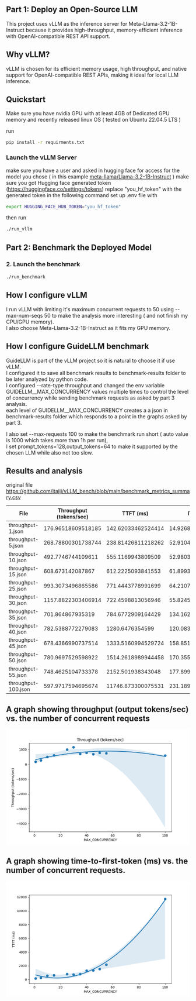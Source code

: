 ## Part 1: Deploy an Open-Source LLM

This project uses vLLM as the inference server for Meta-Llama-3.2-1B-Instruct because it provides high-throughput, memory-efficient inference with OpenAI-compatible REST API support.

## Why vLLM?
vLLM is chosen for its efficient memory usage, high throughput, and native support for OpenAI-compatible REST APIs, making it ideal for local LLM inference.

## Quickstart
Make sure you have nvidia GPU with at least 4GB of Dedicated GPU memory and recently released linux OS ( tested on Ubuntu 22.04.5 LTS  ) 

run 
```bash
pip install -r requirments.txt
```

### Launch the vLLM Server
make sure you have a user and asked in hugging face for access for the model you chose ( in this example [meta-llama/Llama-3.2-1B-Instruct](https://huggingface.co/meta-llama/Llama-3.2-1B-Instruct) )
make sure you got Hugging face generated token (https://huggingface.co/settings/tokens)
replace "you_hf_token" with the generated token in the following command
set up .env file with 
```bash
export HUGGING_FACE_HUB_TOKEN="you_hf_token"
```

then run 
```bash
./run_vllm
```

## Part 2: Benchmark the Deployed Model
### 2. Launch the benchmark
```bash
./run_benchmark
```

## How I configure vLLM
I run vLLM with limiting it's maximum concurrent requests to 50 using --max-num-seqs 50 to make the analysis more interesting ( and not finish my CPU/GPU memory). <br> 
I also choose Meta-Llama-3.2-1B-Instruct as it fits my GPU memory.

## How I configure GuideLLM benchmark 
GuideLLM is part of the vLLM project so it is natural to choose it if use vLLM.  <br> 
I configured it to save all benchmark results to benchmark-results folder to be later analyzed by python code.  <br> 
I configured --rate-type throughput and changed the env variable GUIDELLM__MAX_CONCURRENCY values multiple times to control the level of concurrency while sending benchmark requests as asked by part 3 analysis.  <br> 
each level of GUIDELLM__MAX_CONCURRENCY creates a a json in benchmark-results folder which responds to a point in the graphs asked by part 3.  <br> 

I also set --max-requests 100 to make the benchmark run short ( auto value is 1000 which takes more than 1h per run),  <br> 
I set prompt_tokens=128,output_tokens=64 to make it supported by the chosen LLM while also not too slow.  <br> 

## Results and analysis
original file
https://github.com/itaijj/vLLM_bench/blob/main/benchmark_metrics_summary.csv


|File               |Throughput (tokens/sec)|TTFT (ms)         |ITL (ms)          |E2E Latency (ms)  |successful|errored|incomplete|total|MAX_CONCURRENCY|
|-------------------|-----------------------|------------------|------------------|------------------|----------|-------|----------|-----|---------------|
|throughput-1.json  |176.96518609518185     |142.62033462524414|14.926889699602883|1083.368525505066 |100       |0      |0         |100  |1              |
|throughput-5.json  |268.78800301738744     |238.81426811218262|52.91046782145426 |3572.4412918090816|100       |0      |0         |100  |5              |
|throughput-10.json |492.7746744109611      |555.1169943809509 |52.98030751092093 |3893.1265783309937|100       |0      |0         |100  |10             |
|throughput-15.json |608.673142087867       |612.2225093841553 |61.899358431498214|4512.113573551176 |100       |0      |0         |100  |15             |
|throughput-25.json |993.3073496865586      |771.4443778991699 |64.21078916579958 |4816.92489862442  |100       |0      |0         |100  |25             |
|throughput-30.json |1157.8822303406914     |722.4598813056946 |55.8245723588126  |4239.600236415863 |100       |0      |0         |100  |30             |
|throughput-35.json |701.864867935319       |784.6772909164429 |134.16212990170433|9237.067313194275 |100       |0      |0         |100  |35             |
|throughput-40.json |782.5388772279083      |1280.6476354599   |120.08334125791276|8846.103188991545 |100       |0      |0         |100  |40             |
|throughput-45.json |678.4366990737514      |1333.5160994529724|158.85149868707805|11341.336624622345|100       |0      |0         |100  |45             |
|throughput-50.json |780.9697529598922      |1514.2618989944458|170.3552846681504 |12246.83022737503 |100       |0      |0         |100  |50             |
|throughput-55.json |748.4625104733378      |2152.501938343048 |177.89952944195463|13360.371215343475|100       |0      |0         |100  |55             |
|throughput-100.json|597.9717594695674      |11746.873300075531|231.18942540789408|26311.972041130062|100       |0      |0         |100  |100            |



## A graph showing throughput (output tokens/sec) vs. the number of concurrent requests
![plot](plots/throughput.png)

## A graph showing time-to-first-token (ms) vs. the number of concurrent requests.
![plot](plots/TTFT.png)






